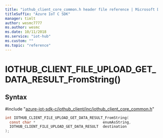 ```yaml
---                             
title: "iothub_client_core_common.h header file reference | Microsoft Docs" 
titleSuffix: "Azure IoT C SDK"            
manager: timlt                 
author: wesmc7777              
ms.author: wesmc               
ms.date: 10/11/2018                    
ms.service: "iot-hub"             
ms.custom: ""                
ms.topic: "reference"        
---                            
```


# IOTHUB_CLIENT_FILE_UPLOAD_GET_DATA_RESULT_FromString()

## Syntax

\#include "[azure-iot-sdk-c/iothub_client/inc/iothub_client_core_common.h](../iothub-client-core-common-h.md)"  
```C
int IOTHUB_CLIENT_FILE_UPLOAD_GET_DATA_RESULT_FromString(
  const char *                               enumAsString,
  IOTHUB_CLIENT_FILE_UPLOAD_GET_DATA_RESULT  destination
);
```

